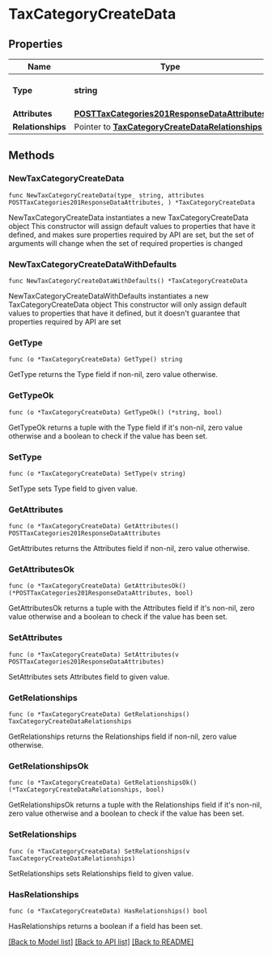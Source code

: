 # TaxCategoryCreateData

## Properties

Name | Type | Description | Notes
------------ | ------------- | ------------- | -------------
**Type** | **string** | The resource&#39;s type | [default to "tax_categories"]
**Attributes** | [**POSTTaxCategories201ResponseDataAttributes**](POSTTaxCategories201ResponseDataAttributes.md) |  | 
**Relationships** | Pointer to [**TaxCategoryCreateDataRelationships**](TaxCategoryCreateDataRelationships.md) |  | [optional] 

## Methods

### NewTaxCategoryCreateData

`func NewTaxCategoryCreateData(type_ string, attributes POSTTaxCategories201ResponseDataAttributes, ) *TaxCategoryCreateData`

NewTaxCategoryCreateData instantiates a new TaxCategoryCreateData object
This constructor will assign default values to properties that have it defined,
and makes sure properties required by API are set, but the set of arguments
will change when the set of required properties is changed

### NewTaxCategoryCreateDataWithDefaults

`func NewTaxCategoryCreateDataWithDefaults() *TaxCategoryCreateData`

NewTaxCategoryCreateDataWithDefaults instantiates a new TaxCategoryCreateData object
This constructor will only assign default values to properties that have it defined,
but it doesn't guarantee that properties required by API are set

### GetType

`func (o *TaxCategoryCreateData) GetType() string`

GetType returns the Type field if non-nil, zero value otherwise.

### GetTypeOk

`func (o *TaxCategoryCreateData) GetTypeOk() (*string, bool)`

GetTypeOk returns a tuple with the Type field if it's non-nil, zero value otherwise
and a boolean to check if the value has been set.

### SetType

`func (o *TaxCategoryCreateData) SetType(v string)`

SetType sets Type field to given value.


### GetAttributes

`func (o *TaxCategoryCreateData) GetAttributes() POSTTaxCategories201ResponseDataAttributes`

GetAttributes returns the Attributes field if non-nil, zero value otherwise.

### GetAttributesOk

`func (o *TaxCategoryCreateData) GetAttributesOk() (*POSTTaxCategories201ResponseDataAttributes, bool)`

GetAttributesOk returns a tuple with the Attributes field if it's non-nil, zero value otherwise
and a boolean to check if the value has been set.

### SetAttributes

`func (o *TaxCategoryCreateData) SetAttributes(v POSTTaxCategories201ResponseDataAttributes)`

SetAttributes sets Attributes field to given value.


### GetRelationships

`func (o *TaxCategoryCreateData) GetRelationships() TaxCategoryCreateDataRelationships`

GetRelationships returns the Relationships field if non-nil, zero value otherwise.

### GetRelationshipsOk

`func (o *TaxCategoryCreateData) GetRelationshipsOk() (*TaxCategoryCreateDataRelationships, bool)`

GetRelationshipsOk returns a tuple with the Relationships field if it's non-nil, zero value otherwise
and a boolean to check if the value has been set.

### SetRelationships

`func (o *TaxCategoryCreateData) SetRelationships(v TaxCategoryCreateDataRelationships)`

SetRelationships sets Relationships field to given value.

### HasRelationships

`func (o *TaxCategoryCreateData) HasRelationships() bool`

HasRelationships returns a boolean if a field has been set.


[[Back to Model list]](../README.md#documentation-for-models) [[Back to API list]](../README.md#documentation-for-api-endpoints) [[Back to README]](../README.md)


